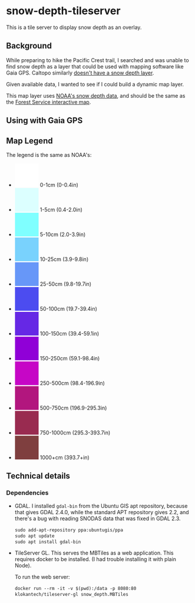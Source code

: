 # snow-depth-tileserver

This is a tile server to display snow depth as an overlay.

## Background

While preparing to hike the Pacific Crest trail, I searched and was unable to find snow depth as a layer that could be used with mapping software like Gaia GPS. Caltopo similarly [doesn't have a snow depth layer](http://help.caltopo.com/discussions/maps/647-noaa-snow-depth-layer).

Given available data, I wanted to see if I could build a dynamic map layer.

This map layer uses [NOAA's snow depth data](https://nsidc.org/data/g02158), and should be the same as the [Forest Service interactive map](https://www.fs.fed.us/r5/webmaps/SierraSnowDepth/).

## Using with Gaia GPS

## Map Legend

The legend is the same as NOAA's:

- ![color](assets/0.svg) 0-1cm (0-0.4in)
- ![color](assets/10.svg) 1-5cm (0.4-2.0in)
- ![color](assets/50.svg) 5-10cm (2.0-3.9in)
- ![color](assets/100.svg) 10-25cm (3.9-9.8in)
- ![color](assets/250.svg) 25-50cm (9.8-19.7in)
- ![color](assets/500.svg) 50-100cm (19.7-39.4in)
- ![color](assets/1000.svg) 100-150cm (39.4-59.1in)
- ![color](assets/1500.svg) 150-250cm (59.1-98.4in)
- ![color](assets/2500.svg) 250-500cm (98.4-196.9in)
- ![color](assets/5000.svg) 500-750cm (196.9-295.3in)
- ![color](assets/7500.svg) 750-1000cm (295.3-393.7in)
- ![color](assets/10000.svg) 1000+cm (393.7+in)

## Technical details

### Dependencies

- GDAL. I installed `gdal-bin` from the Ubuntu GIS apt repository, because that gives GDAL 2.4.0, while the standard APT repository gives 2.2, and there's a bug with reading SNODAS data that was fixed in GDAL 2.3.

    ```
    sudo add-apt-repository ppa:ubuntugis/ppa
    sudo apt update
    sudo apt install gdal-bin
    ```

- TileServer GL. This serves the MBTiles as a web application. This requires docker to be installed. (I had trouble installing it with plain Node).

    To run the web server:
    ```
    docker run --rm -it -v $(pwd):/data -p 8080:80 klokantech/tileserver-gl snow_depth.MBTiles
    ```
